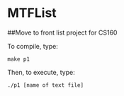 # MTFList
##Move to front list project for CS160

To compile, type:

```
make p1
```

Then, to execute, type:

```
./p1 [name of text file]
```

